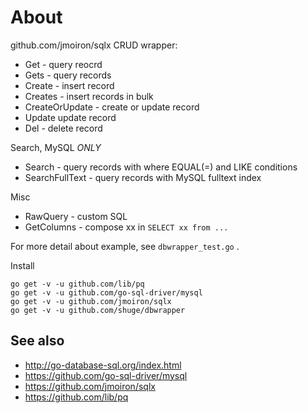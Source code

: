 # About

github.com/jmoiron/sqlx CRUD wrapper:

 - Get - query reocrd
 - Gets - query records
 - Create - insert record 
 - Creates - insert records in bulk
 - CreateOrUpdate - create or update record
 - Update update record
 - Del - delete record

Search, MySQL *ONLY*

 - Search - query records with where EQUAL(=) and LIKE conditions
 - SearchFullText - query records with MySQL fulltext index

Misc

 - RawQuery - custom SQL
 - GetColumns - compose xx in `SELECT xx from ...`


For more detail about example, see `dbwrapper_test.go` .

Install 

    go get -v -u github.com/lib/pq
    go get -v -u github.com/go-sql-driver/mysql
    go get -v -u github.com/jmoiron/sqlx
    go get -v -u github.com/shuge/dbwrapper


## See also

- http://go-database-sql.org/index.html
- https://github.com/go-sql-driver/mysql
- https://github.com/jmoiron/sqlx
- https://github.com/lib/pq



